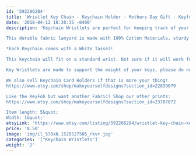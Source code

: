 ```yaml
---
id: '592286284'
title: 'Wristlet Key Chain - Keychain Holder - Mothers Day Gift - Keyfob - Keyring - Unique Keychain - Bridesmaid Gift - Teacher Gift - Gift for Her'
date: '2018-04-12 18:30:35 -0400'
description: 'Keychain Wristlets are perfect for keeping track of your keys while grocery shopping, going to the gym, or running errands. Available in super fun and cute fabrics- they also make an awesome gift for teachers, coworkers, neighbors and friends!!

This durable fabric lanyard is made with 100% Cotton Materials, sturdy interfacing, and silver hardware. Pattern of the fabric will vary with each Key Fob- no two are identical.

*Each Keychain comes with a White Tassel!

This keychain will fit on a standard wrist. Not sure if it will work for you? Our Key Wristlets are made with a 12&quot; long piece of fabric, folded in half to create the look.

Key Wristlets are made to support the weight of your keys, please do not use this as a support for a purse or anything heavier than the average keychain.

We also sell Keychain Card Holders if that is more your thing! 
https://www.etsy.com/shop/makeyourselfdesigns?section_id=22839079

Like the KeyFob but want another Fabric? Shop our other prints:
https://www.etsy.com/shop/makeyourselfdesigns?section_id=23707872

Item length: 5&quot;
Width: 1&quot;'
etsyLink: 'https://www.etsy.com/listing/592286284/wristlet-key-chain-keychain-holder?utm_source=synctostaticsite&utm_medium=api&utm_campaign=api'
price: '8.50'
image: 'img/il_570xN.1520527505_rkvr.jpg'
categories: '["Keychain Wristlets"]'
weight: '2'
---
```

